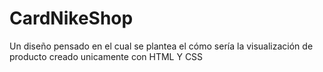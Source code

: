 # CardNikeShop
Un diseño pensado en el cual se plantea el cómo sería la visualización de producto creado unicamente con HTML Y CSS
